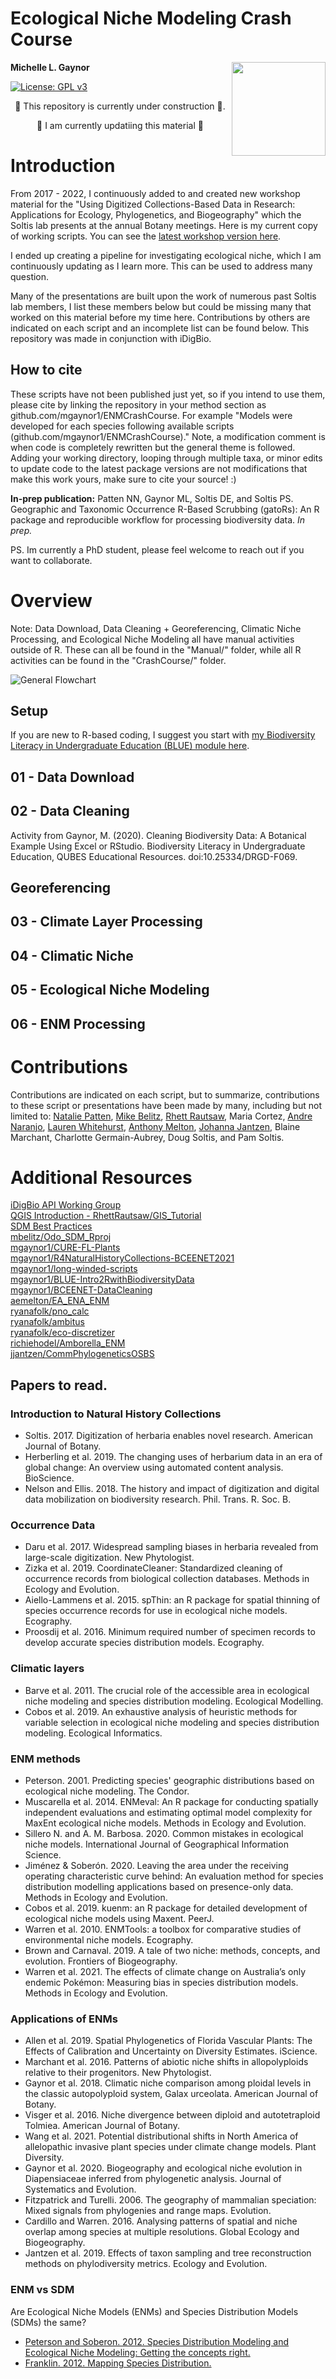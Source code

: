 # Ecological Niche Modeling Crash Course
<img align="right" src="ENMCrashCourseHex.png" width=150>   

**Michelle L. Gaynor**   

[![License: GPL v3](https://img.shields.io/badge/License-GPLv3-blue.svg)](https://www.gnu.org/licenses/gpl-3.0)

<center>
🚧 This repository is currently under construction 🚧.  
      
🚧 I am currently updatiing this material 🚧
</center>

# Introduction  


From 2017 - 2022, I continuously added to and created new workshop material for the "Using Digitized Collections-Based Data in Research: Applications for Ecology, Phylogenetics, and Biogeography" which the Soltis lab presents at the annual Botany meetings. Here is my current copy of working scripts. You can see the [latest workshop version here](https://github.com/soltislab/BotanyENMWorkshops). 

I ended up creating a pipeline for investigating ecological niche, which I am continuously updating as I learn more. This can be used to address many question. 

Many of the presentations are built upon the work of numerous past Soltis lab members, I list these members below but could be missing many that worked on this material before my time here. Contributions by others are indicated on each script and an incomplete list can be found below. This repository was made in conjunction with iDigBio.

## How to cite    
These scripts have not been published just yet, so if you intend to use them, please cite by linking the repository in your method section as github.com/mgaynor1/ENMCrashCourse. For example "Models were developed for each species following available scripts (github.com/mgaynor1/ENMCrashCourse)." Note, a modification comment is when code is completely rewritten but the general theme is followed. Adding your working directory, looping through multiple taxa, or minor edits to update code to the latest package versions are not modifications that make this work yours, make sure to cite your source! :)

**In-prep publication:**
Patten NN, Gaynor ML, Soltis DE, and Soltis PS. Geographic and Taxonomic Occurrence R-Based Scrubbing (gatoRs): An R package and reproducible workflow for processing biodiversity data. *In prep.*
     
PS. Im currently a PhD student, please feel welcome to reach out if you want to collaborate. 
     
# Overview   
Note: Data Download, Data Cleaning + Georeferencing, Climatic Niche Processing, and Ecological Niche Modeling all have manual activities outside of R. These can all be found in the "Manual/" folder, while all R activities can be found in the "CrashCourse/" folder. 

![General Flowchart](Gaynorcrop.png) 

## Setup
If you are new to R-based coding, I suggest you start with [my Biodiversity Literacy in Undergraduate Education (BLUE) module here](http://mlgaynor.com/BLUE-Intro2RwithBiodiversityData/_book/general-information.html). 

## 01 - Data Download    


## 02 - Data Cleaning   


Activity from Gaynor, M. (2020). Cleaning Biodiversity Data: A Botanical Example Using Excel or RStudio. Biodiversity Literacy in Undergraduate Education, QUBES Educational Resources. doi:10.25334/DRGD-F069.


## Georeferencing    

## 03 - Climate Layer Processing    

## 04 - Climatic Niche    

## 05 - Ecological Niche Modeling   

## 06 - ENM Processing    

# Contributions
Contributions are indicated on each script, but to summarize, contributions to these script or presentations have been made by many, including but not limited to: [Natalie Patten](https://github.com/nataliepatten), [Mike Belitz](https://github.com/mbelitz), [Rhett Rautsaw](https://github.com/RhettRautsaw), Maria Cortez, [Andre Naranjo](https://github.com/aanaranjo), [Lauren Whitehurst](https://github.com/laurenwhitehurst21), [Anthony Melton](https://github.com/meltonae), [Johanna Jantzen](https://github.com/jjantzen), Blaine Marchant, Charlotte Germain-Aubrey, Doug Soltis, and Pam Soltis.     
     
# Additional Resources   
[iDigBio API Working Group](https://biodiversity-specimen-data.github.io/specimen-data-use-case/)     
[QGIS Introduction - RhettRautsaw/GIS_Tutorial](https://github.com/RhettRautsaw/GIS_Tutorial)           
[SDM Best Practices](https://github.com/plantarum/sdm-best-practices/wiki)    
[mbelitz/Odo_SDM_Rproj](https://github.com/mbelitz/Odo_SDM_Rproj)              
[mgaynor1/CURE-FL-Plants](https://github.com/mgaynor1/CURE-FL-Plants)         
[mgaynor1/R4NaturalHistoryCollections-BCEENET2021](https://github.com/mgaynor1/R4NaturalHistoryCollections-BCEENET2021)           
[mgaynor1/long-winded-scripts](https://github.com/mgaynor1/long-winded-scripts)         
[mgaynor1/BLUE-Intro2RwithBiodiversityData](https://github.com/mgaynor1/BLUE-Intro2RwithBiodiversityData)             
[mgaynor1/BCEENET-DataCleaning](https://github.com/mgaynor1/BCEENET-DataCleaning)             
[aemelton/EA_ENA_ENM](https://github.com/aemelton/EA_ENA_ENM)             
[ryanafolk/pno_calc](https://github.com/ryanafolk/pno_calc)             
[ryanafolk/ambitus](https://github.com/ryanafolk/ambitus)           
[ryanafolk/eco-discretizer](https://github.com/ryanafolk/eco-discretizer)           
[richiehodel/Amborella_ENM](https://github.com/richiehodel/Amborella_ENM)         
[jjantzen/CommPhylogeneticsOSBS](https://github.com/jjantzen/CommPhylogeneticsOSBS)       

## Papers to read.        
### Introduction to Natural History Collections    
* Soltis. 2017. Digitization of herbaria enables novel research. American Journal of Botany.     
* Herberling et al. 2019. The changing uses of herbarium data in an era of global change: An overview using automated content analysis. BioScience.      
* Nelson and Ellis. 2018. The history and impact of digitization and digital data mobilization on biodiversity research. Phil. Trans. R. Soc. B.       

### Occurrence Data
* Daru et al. 2017. Widespread sampling biases in herbaria revealed from large-scale digitization. New Phytologist.      
* Zizka et al. 2019. CoordinateCleaner: Standardized cleaning of occurrence records from biological collection databases. Methods in Ecology and Evolution.       
* Aiello-Lammens et al. 2015. spThin: an R package for spatial thinning of species occurrence records for use in ecological niche models. Ecography.              
* Proosdij et al. 2016. Minimum required number of specimen records to develop accurate species distribution models. Ecography.     

       
### Climatic layers      
* Barve et al. 2011. The crucial role of the accessible area in ecological niche modeling and species distribution modeling.  Ecological Modelling.       
* Cobos et al. 2019. An exhaustive analysis of heuristic methods for variable selection in ecological niche modeling and species distribution modeling. Ecological Informatics.        


### ENM methods 
* Peterson. 2001. Predicting species' geographic distributions based on ecological niche modeling. The Condor.    
* Muscarella et al. 2014. ENMeval: An R package for conducting spatially independent evaluations and estimating optimal model complexity for MaxEnt ecological niche models. Methods in Ecology and Evolution.           
* Sillero N. and A. M. Barbosa. 2020. Common mistakes in ecological niche models. International Journal of Geographical Information Science.           
* Jiménez & Soberón. 2020. Leaving the area under the receiving operating characteristic curve behind: An evaluation method for species distribution modelling applications based on presence-only data. Methods in Ecology and Evolution.            
* Cobos et al. 2019. kuenm: an R package for detailed development of ecological niche models using Maxent. PeerJ.           
* Warren et al. 2010. ENMTools: a toolbox for comparative studies of environmental niche models. Ecography.          
* Brown and Carnaval. 2019. A tale of two niche: methods, concepts, and evolution. Frontiers of Biogeography.    
* Warren et al. 2021. The effects of climate change on Australia’s only endemic Pokémon: Measuring bias in species distribution models. Methods in Ecology and Evolution. 
 

### Applications of ENMs
* Allen et al. 2019. Spatial Phylogenetics of Florida Vascular Plants: The Effects of Calibration and Uncertainty on Diversity Estimates. iScience.    
* Marchant et al. 2016. Patterns of abiotic niche shifts in allopolyploids relative to their progenitors. New Phytologist.       
* Gaynor et al. 2018. Climatic niche comparison among ploidal levels in the classic autopolyploid system, Galax urceolata. American Journal of Botany.       
* Visger et al. 2016. Niche divergence between diploid and autotetraploid Tolmiea. American Journal of Botany.         
* Wang et al. 2021. Potential distributional shifts in North America of allelopathic invasive plant species under climate change models. Plant Diversity.       
* Gaynor et al. 2020. Biogeography and ecological niche evolution in Diapensiaceae inferred from phylogenetic analysis. Journal of Systematics and Evolution.       
* Fitzpatrick and Turelli. 2006. The geography of mammalian speciation: Mixed signals from phylogenies and range maps. Evolution.       
* Cardillo and Warren. 2016. Analysing patterns of spatial and niche overlap among species at multiple resolutions. Global Ecology and Biogeography.     
* Jantzen et al. 2019. Effects of taxon sampling and tree reconstruction methods on phylodiversity metrics. Ecology and Evolution.    
  

### ENM vs SDM     
Are Ecological Niche Models (ENMs) and Species Distribution Models (SDMs) the same?   

* [Peterson and Soberon. 2012. Species Distribution Modeling and Ecological Niche Modeling: Getting the concepts right.](https://www.researchgate.net/profile/Jorge-Soberon/publication/255721977_Species_Distribution_Modeling_and_Ecological_Niche_Modeling_Getting_the_Concepts_Right/links/02e7e5358010c83287000000/Species-Distribution-Modeling-and-Ecological-Niche-Modeling-Getting-the-Concepts-Right.pdf)
*  [Franklin. 2012. Mapping Species Distribution.](https://www.cambridge.org/core/books/mapping-species-distributions/58225AE5693AED8BD812F7CEBE35378A)

